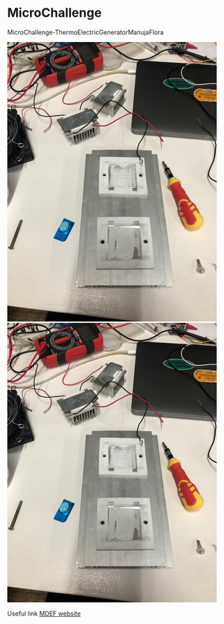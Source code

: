 # MicroChallenge
MicroChallenge-ThermoElectricGeneratorManujaFlora



![Alt text](IMG_2030.jpg) ![Alt text](IMG_2030.jpg)










Useful link 
[MDEF website](https://mdef.fablabbcn.org/2023-24/year-1/t2/digital-prototyping-for-design/)
